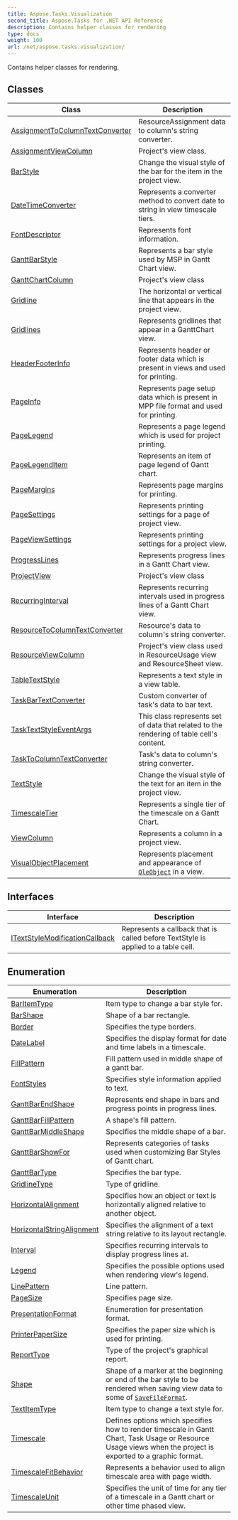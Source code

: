 ```yaml
---
title: Aspose.Tasks.Visualization
second_title: Aspose.Tasks for .NET API Reference
description: Contains helper classes for rendering
type: docs
weight: 100
url: /net/aspose.tasks.visualization/
---
```

Contains helper classes for rendering.

## Classes

| Class | Description |
| --- | --- |
| [AssignmentToColumnTextConverter](./assignmenttocolumntextconverter/) | ResourceAssignment data to column's string converter. |
| [AssignmentViewColumn](./assignmentviewcolumn/) | Project's view class. |
| [BarStyle](./barstyle/) | Change the visual style of the bar for the item in the project view. |
| [DateTimeConverter](./datetimeconverter/) | Represents a converter method to convert date to string in view timescale tiers. |
| [FontDescriptor](./fontdescriptor/) | Represents font information. |
| [GanttBarStyle](./ganttbarstyle/) | Represents a bar style used by MSP in Gantt Chart view. |
| [GanttChartColumn](./ganttchartcolumn/) | Project's view class |
| [Gridline](./gridline/) | The horizontal or vertical line that appears in the project view. |
| [Gridlines](./gridlines/) | Represents gridlines that appear in a GanttChart view. |
| [HeaderFooterInfo](./headerfooterinfo/) | Represents header or footer data which is present in views and used for printing. |
| [PageInfo](./pageinfo/) | Represents page setup data which is present in MPP file format and used for printing. |
| [PageLegend](./pagelegend/) | Represents a page legend which is used for project printing. |
| [PageLegendItem](./pagelegenditem/) | Represents an item of page legend of Gantt chart. |
| [PageMargins](./pagemargins/) | Represents page margins for printing. |
| [PageSettings](./pagesettings/) | Represents printing settings for a page of project view. |
| [PageViewSettings](./pageviewsettings/) | Represents printing settings for a project view. |
| [ProgressLines](./progresslines/) | Represents progress lines in a Gantt Chart view. |
| [ProjectView](./projectview/) | Project's view class |
| [RecurringInterval](./recurringinterval/) | Represents recurring intervals used in progress lines of a Gantt Chart view. |
| [ResourceToColumnTextConverter](./resourcetocolumntextconverter/) | Resource's data to column's string converter. |
| [ResourceViewColumn](./resourceviewcolumn/) | Project's view class used in ResourceUsage view and ResourceSheet view. |
| [TableTextStyle](./tabletextstyle/) | Represents a text style in a view table. |
| [TaskBarTextConverter](./taskbartextconverter/) | Custom converter of task's data to bar text. |
| [TaskTextStyleEventArgs](./tasktextstyleeventargs/) | This class represents set of data that related to the rendering of table cell's content. |
| [TaskToColumnTextConverter](./tasktocolumntextconverter/) | Task's data to column's string converter. |
| [TextStyle](./textstyle/) | Change the visual style of the text for an item in the project view. |
| [TimescaleTier](./timescaletier/) | Represents a single tier of the timescale on a Gantt Chart. |
| [ViewColumn](./viewcolumn/) | Represents a column in a project view. |
| [VisualObjectPlacement](./visualobjectplacement/) | Represents placement and appearance of [`OleObject`](../aspose.tasks/oleobject/) in a view. |
## Interfaces

| Interface | Description |
| --- | --- |
| [ITextStyleModificationCallback](./itextstylemodificationcallback/) | Represents a callback that is called before TextStyle is applied to a table cell. |
## Enumeration

| Enumeration | Description |
| --- | --- |
| [BarItemType](./baritemtype/) | Item type to change a bar style for. |
| [BarShape](./barshape/) | Shape of a bar rectangle. |
| [Border](./border/) | Specifies the type borders. |
| [DateLabel](./datelabel/) | Specifies the display format for date and time labels in a timescale. |
| [FillPattern](./fillpattern/) | Fill pattern used in middle shape of a gantt bar. |
| [FontStyles](./fontstyles/) | Specifies style information applied to text. |
| [GanttBarEndShape](./ganttbarendshape/) | Represents end shape in bars and progress points in progress lines. |
| [GanttBarFillPattern](./ganttbarfillpattern/) | A shape's fill pattern. |
| [GanttBarMiddleShape](./ganttbarmiddleshape/) | Specifies the middle shape of a bar. |
| [GanttBarShowFor](./ganttbarshowfor/) | Represents categories of tasks used when customizing Bar Styles of Gantt chart. |
| [GanttBarType](./ganttbartype/) | Specifies the bar type. |
| [GridlineType](./gridlinetype/) | Type of gridline. |
| [HorizontalAlignment](./horizontalalignment/) | Specifies how an object or text is horizontally aligned relative to another object. |
| [HorizontalStringAlignment](./horizontalstringalignment/) | Specifies the alignment of a text string relative to its layout rectangle. |
| [Interval](./interval/) | Specifies recurring intervals to display progress lines at. |
| [Legend](./legend/) | Specifies the possible options used when rendering view's legend. |
| [LinePattern](./linepattern/) | Line pattern. |
| [PageSize](./pagesize/) | Specifies page size. |
| [PresentationFormat](./presentationformat/) | Enumeration for presentation format. |
| [PrinterPaperSize](./printerpapersize/) | Specifies the paper size which is used for printing. |
| [ReportType](./reporttype/) | Type of the project's graphical report. |
| [Shape](./shape/) | Shape of a marker at the beginning or end of the bar style to be rendered when saving view data to some of [`SaveFileFormat`](../aspose.tasks.saving/savefileformat/). |
| [TextItemType](./textitemtype/) | Item type to change a text style for. |
| [Timescale](./timescale/) | Defines options which specifies how to render timescale in Gantt Chart, Task Usage or Resource Usage views when the project is exported to a graphic format. |
| [TimescaleFitBehavior](./timescalefitbehavior/) | Represents a behavior used to align timescale area with page width. |
| [TimescaleUnit](./timescaleunit/) | Specifies the unit of time for any tier of a timescale in a Gantt chart or other time phased view. |


